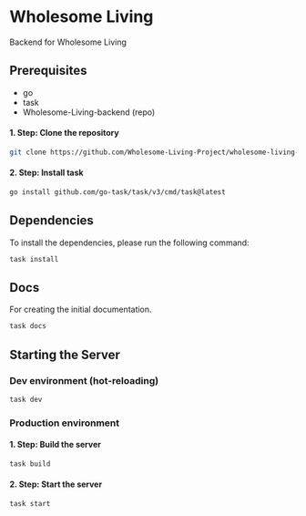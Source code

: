 # Wholesome Living

Backend for Wholesome Living

## Prerequisites

-   go
-   task
-   Wholesome-Living-backend (repo)

#### 1. Step: Clone the repository

```bash
git clone https://github.com/Wholesome-Living-Project/wholesome-living-backend.git 
```

#### 2. Step: Install task

```bash
go install github.com/go-task/task/v3/cmd/task@latest
```

## Dependencies

To install the dependencies, please run the following command:

```bash
task install
```

## Docs

For creating the initial documentation.

```bash
task docs
```

## Starting the Server

### Dev environment (hot-reloading)

```bash
task dev
```

### Production environment

#### 1. Step: Build the server

```bash
task build
```

#### 2. Step: Start the server

```bash
task start
```
